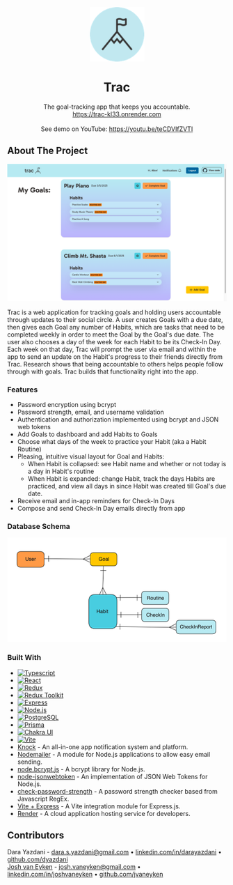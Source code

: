 <!-- PROJECT LOGO -->
<div align="center">
  <a href="https://trac-kl33.onrender.com">
    <img src="public/images/trac_logo_blue_circle_150px.png" alt="Logo" width="125" height="125">
  </a>
<br />
  <h1 align="center">Trac</h1>

  <p align="center">
    The goal-tracking app that keeps you accountable.
    <br />
    <a href="https://trac-kl33.onrender.com">https://trac-kl33.onrender.com</a>
    <br />
    <br />
    See demo on YouTube: <a href="https://youtu.be/teCDVIfZVTI">https://youtu.be/teCDVIfZVTI</a>
</div>


<!-- ABOUT THE PROJECT -->
## About The Project

![Product Name Screen Shot][product-screenshot]

 Trac is a web application for tracking goals and holding users accountable through updates to their social circle. A user creates Goals with a due date, then gives each Goal any number of Habits, which are tasks that need to be completed weekly in order to meet the Goal by the Goal's due date. The user also chooses a day of the week for each Habit to be its Check-In Day. Each week on that day, Trac will prompt the user via email and within the app to send an update on the Habit's progress to their friends directly from Trac. Research shows that being accountable to others helps people follow through with goals. Trac builds that functionality right into the app.


### Features
* Password encryption using bcrypt
* Password strength, email, and username validation
* Authentication and authorization implemented using bcrypt and JSON web tokens
* Add Goals to dashboard and add Habits to Goals
* Choose what days of the week to practice your Habit (aka a Habit Routine)
* Pleasing, intuitive visual layout for Goal and Habits:
  * When Habit is collapsed: see Habit name and whether or not today is a day in Habit's routine 
  * When Habit is expanded: change Habit, track the days Habits are practiced, and view all days in since Habit was created till Goal's due date.
* Receive email and in-app reminders for Check-In Days
* Compose and send Check-In Day emails directly from app


### Database Schema

![schema](/public/images/schema.png)

### Built With

* [![Typescript][Typescript]][Typescript-url]
* [![React][React.js]][React-url]
* [![Redux][Redux]][Redux-url]
* [![Redux Toolkit][Redux Toolkit]][Redux-Toolkit-url]
* [![Express][Express.js]][Express-url]
* [![Node.js][Nodejs.org]][Node-url]
* [![PostgreSQL][PostgreSQL.org]][PostgreSQL-url]
* [![Prisma][Prisma.io]][Prisma-url]
* [![Chakra UI][Chakra-ui.com]][Chakra-url]
* [![Vite][Vitejs.dev]][Vite-url]
* [Knock](https://knock.app) - An all-in-one app notification system and platform.
* [Nodemailer](https://nodemailer.com) - A module for Node.js applications to allow easy email sending.
* [node.bcrypt.js](https://github.com/kelektiv/node.bcrypt.js#readme) - A bcrypt library for Node.js.
* [node-jsonwebtoken](https://github.com/auth0/node-jsonwebtoken?tab=readme-ov-file#jsonwebtoken) - An implementation of JSON Web Tokens for Node.js.
* [check-password-strength](https://github.com/deanilvincent/check-password-strength#readme) - A password strength checker based from Javascript RegEx.
* [Vite + Express](https://github.com/szymmis/vite-express#readme) - A Vite integration module for Express.js.
* [Render](https://www.render.com) - A cloud application hosting service for developers.



## Contributors

Dara Yazdani - dara.s.yazdani@gmail.com • [linkedin.com/in/darayazdani](https://www.linkedin.com/in/darayazdani) • [github.com/dyazdani](https://www.github.com/dyazdani)<br>
[Josh van Eyken](https://www.joshvaneyken.com) - josh.vaneyken@gmail.com • [linkedin.com/in/joshvaneyken](https://linkedin.com/in/joshvaneyken) • [github.com/jvaneyken](https://github.com/jvaneyken)


<!-- MARKDOWN LINKS & IMAGES -->
<!-- https://www.markdownguide.org/basic-syntax/#reference-style-links -->

[product-screenshot]: public/images/README-screenshot-1.png
[Express.js]: https://img.shields.io/badge/Express.js-grey?style=for-the-badge&logo=express&logoColor=white
[Express-url]: https://expressjs.com
[React.js]: https://img.shields.io/badge/React-20232A?style=for-the-badge&logo=react&logoColor=61DAFB
[React-url]: https://reactjs.org/
[Typescript]: https://img.shields.io/badge/TypeScript-lightgrey?style=for-the-badge&logo=TypeScript&logoColor=blue
[Typescript-url]: https://www.typescriptlang.org
[Redux]: https://img.shields.io/badge/redux-%23593d88.svg?style=for-the-badge&logo=redux&logoColor=whitee
[Redux-url]: https://redux.js.org
[Redux Toolkit]: https://img.shields.io/badge/redux_toolkit-%23593d88.svg?style=for-the-badge&logo=redux&logoColor=white
[Redux-Toolkit-url]: https://redux-toolkit.js.org
[Nodejs.org]: https://img.shields.io/badge/node.js-%23417E38.svg?style=for-the-badge&logo=node.js&logoColor=white
[Node-url]: https://nodejs.org/
[Vitejs.dev]: https://img.shields.io/badge/vite-%23A058FE.svg?style=for-the-badge&logo=vite&logoColor=white
[Vite-url]: https://vitejs.dev
[PostgreSQL.org]: https://img.shields.io/badge/postgres-%23316192.svg?style=for-the-badge&logo=postgresql&logoColor=white
[PostgreSQL-url]: https://www.postgresql.org
[Prisma.io]: https://img.shields.io/badge/prisma-%234C51BF.svg?style=for-the-badge&logo=prisma&logoColor=white
[Prisma-url]: https://www.prisma.io
[Chakra-ui.com]: https://img.shields.io/badge/Chakra_UI-%233FC7BF.svg?style=for-the-badge&logo=chakra-ui&logoColor=white
[Chakra-url]: https://www.chakra-ui.com
